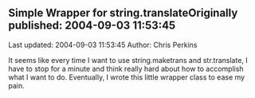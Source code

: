 ## Simple Wrapper for string.translateOriginally published: 2004-09-03 11:53:45 
Last updated: 2004-09-03 11:53:45 
Author: Chris Perkins 
 
It seems like every time I want to use string.maketrans and str.translate, I have to stop for a minute and think really hard about how to accomplish what I want to do.  Eventually, I wrote this little wrapper class to ease my pain.